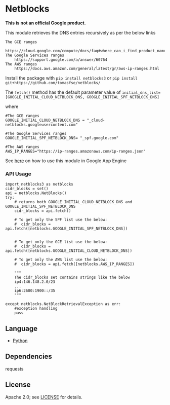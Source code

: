 # Netblocks

**This is not an official Google product.**

This module retrieves the DNS entries recursively as per the below links

    The GCE ranges
        https://cloud.google.com/compute/docs/faq#where_can_i_find_product_name_short_ip_ranges
    The Google Services ranges
        https://support.google.com/a/answer/60764
    The AWS ranges
        https://docs.aws.amazon.com/general/latest/gr/aws-ip-ranges.html

Install the package with `pip install netblocks3` or `pip install git+https://github.com/tomasfse/netblocks/`

The `fetch()` method has the default parameter value of `initial_dns_list=[GOOGLE_INITIAL_CLOUD_NETBLOCK_DNS, GOOGLE_INITIAL_SPF_NETBLOCK_DNS]`

where 

    #The GCE ranges
    GOOGLE_INITIAL_CLOUD_NETBLOCK_DNS = "_cloud-netblocks.googleusercontent.com"

    #The Google Services ranges
    GOOGLE_INITIAL_SPF_NETBLOCK_DNS= "_spf.google.com"

    #The AWS ranges
    AWS_IP_RANGES="https://ip-ranges.amazonaws.com/ip-ranges.json"

See [here](https://github.com/hm-distro/netblocks) on how to use this module in Google App Engine  
### API Usage

    import netblocks3 as netblocks
    cidr_blocks = set()
    api = netblocks.NetBlocks()
    try:
        # returns both GOOGLE_INITIAL_CLOUD_NETBLOCK_DNS and GOOGLE_INITIAL_SPF_NETBLOCK_DNS
        cidr_blocks = api.fetch()
        
        # To get only the SPF list use the below:
        #  cidr_blocks = api.fetch([netblocks.GOOGLE_INITIAL_SPF_NETBLOCK_DNS])
 
        
        # To get only the GCE list use the below:
        #  cidr_blocks = api.fetch([netblocks.GOOGLE_INITIAL_CLOUD_NETBLOCK_DNS]) 
        
        # To get only the AWS list use the below:
        #  cidr_blocks = api.fetch([netblocks.AWS_IP_RANGES]) 
        
        """
        The cidr_blocks set contains strings like the below
        ip4:146.148.2.0/23
        ...
        ip6:2600:1900::/35
        """
        
    except netblocks.NetBlockRetrievalException as err:
        #exception handling
        pass

## Language
- [Python](https://www.python.org/)

## Dependencies
requests

## License
Apache 2.0; see [LICENSE](https://github.com/hm-distro/netblocks/blob/master/netblocks/LICENSE) for details.